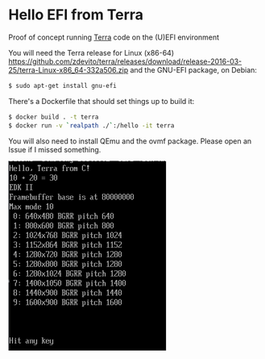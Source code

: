 Hello EFI from Terra
====================

Proof of concept running [Terra](http://terralang.org/) code on the (U)EFI environment

You will need the Terra release for Linux (x86-64) https://github.com/zdevito/terra/releases/download/release-2016-03-25/terra-Linux-x86_64-332a506.zip and the GNU-EFI package, on Debian:

```bash
$ sudo apt-get install gnu-efi
```

There's a Dockerfile that should set things up to build it:

```bash
$ docker build . -t terra
$ docker run -v `realpath ./`:/hello -it terra
```

You will also need to install QEmu and the ovmf package. Please open an Issue if I missed something.

![Screenshot](screenshot.png)
